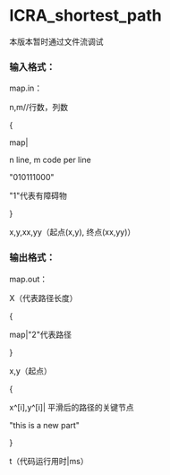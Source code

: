 # ICRA_shortest_path

本版本暂时通过文件流调试

### 输入格式：

map.in：

n,m//行数，列数

{

map|

n line, m code per line

"010111000"

"1"代表有障碍物

}

x,y,xx,yy（起点(x,y), 终点(xx,yy)）

### 输出格式：

map.out：

X（代表路径长度）

{

map|"2"代表路径

}

x,y（起点）

{

x^[i],y^[i]|
平滑后的路径的关键节点

"this is a new part"

}

t（代码运行用时|ms）
